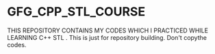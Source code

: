 # GFG_CPP_STL_COURSE

THIS REPOSITORY CONTAINS MY CODES WHICH I PRACTICED WHILE LEARNING C++ STL . This is just for repository building. Don't copythe codes.
